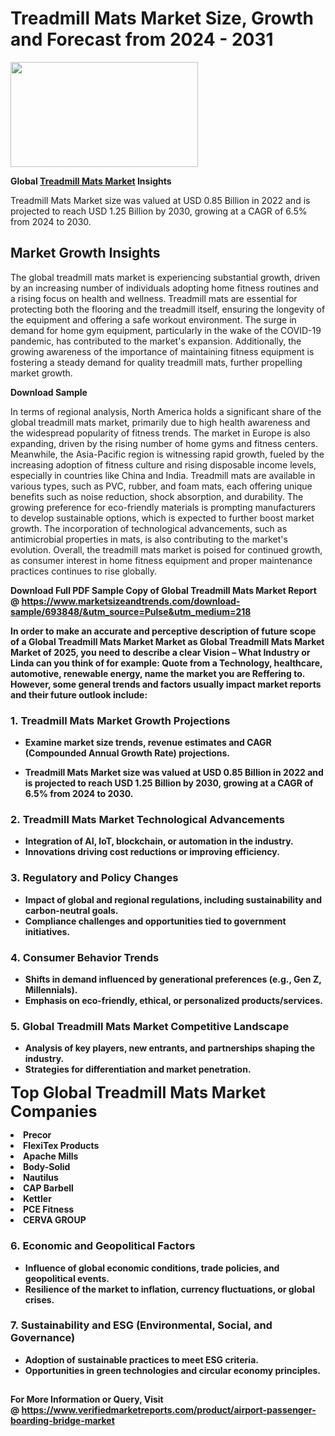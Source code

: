 <H1>Treadmill Mats Market Size, Growth and Forecast from 2024 - 2031</H1><img class="aligncenter size-medium wp-image-584254" src="https://thirdeyenews.in/wp-content/uploads/2024/09/Global-Market-Research-300x168.jpeg" alt="" width="300" height="168" /><p><strong>Global&nbsp;<a href="https://www.marketsizeandtrends.com/download-sample/693848/&amp;utm_source=Pulse&amp;utm_medium=218">Treadmill Mats Market</a> Insights</strong></p><p>Treadmill Mats Market size was valued at USD 0.85 Billion in 2022 and is projected to reach USD 1.25 Billion by 2030, growing at a CAGR of 6.5% from 2024 to 2030.</p><p><h2>Market Growth Insights</h2> <p>The global treadmill mats market is experiencing substantial growth, driven by an increasing number of individuals adopting home fitness routines and a rising focus on health and wellness. Treadmill mats are essential for protecting both the flooring and the treadmill itself, ensuring the longevity of the equipment and offering a safe workout environment. The surge in demand for home gym equipment, particularly in the wake of the COVID-19 pandemic, has contributed to the market's expansion. Additionally, the growing awareness of the importance of maintaining fitness equipment is fostering a steady demand for quality treadmill mats, further propelling market growth.</p> <p><strong>Download Sample</strong></p> <p>In terms of regional analysis, North America holds a significant share of the global treadmill mats market, primarily due to high health awareness and the widespread popularity of fitness trends. The market in Europe is also expanding, driven by the rising number of home gyms and fitness centers. Meanwhile, the Asia-Pacific region is witnessing rapid growth, fueled by the increasing adoption of fitness culture and rising disposable income levels, especially in countries like China and India. Treadmill mats are available in various types, such as PVC, rubber, and foam mats, each offering unique benefits such as noise reduction, shock absorption, and durability. The growing preference for eco-friendly materials is prompting manufacturers to develop sustainable options, which is expected to further boost market growth. The incorporation of technological advancements, such as antimicrobial properties in mats, is also contributing to the market's evolution. Overall, the treadmill mats market is poised for continued growth, as consumer interest in home fitness equipment and proper maintenance practices continues to rise globally.</p> <p><strong></p><p><span class=""><strong>Download Full PDF Sample Copy of Global Treadmill Mats Market Report</strong> @ <a href="https://www.marketsizeandtrends.com/download-sample/693848/&amp;utm_source=Pulse&amp;utm_medium=218" target="_blank">https://www.marketsizeandtrends.com/download-sample/693848/&amp;utm_source=Pulse&amp;utm_medium=218</a></span></p><p>In order to make an accurate and perceptive description of future scope of a Global&nbsp;Treadmill Mats Market Market as Global&nbsp;Treadmill Mats Market Market of 2025, you need to describe a clear Vision &ndash; What Industry or Linda can you think of for example: Quote from a Technology, healthcare, automotive, renewable energy, name the market you are Reffering to. However, some general trends and factors usually impact market reports and their future outlook include:</p><h3>1.&nbsp;<strong>Treadmill Mats Market Growth Projections</strong></h3><ul><li>Examine market size trends, revenue estimates and CAGR (Compounded Annual Growth Rate) projections.</li><li><p>Treadmill Mats Market size was valued at USD 0.85 Billion in 2022 and is projected to reach USD 1.25 Billion by 2030, growing at a CAGR of 6.5% from 2024 to 2030.</p></li></ul><h3>2.&nbsp;<strong>Treadmill Mats Market Technological Advancements</strong></h3><ul><li>Integration of AI, IoT, blockchain, or automation in the industry.</li><li>Innovations driving cost reductions or improving efficiency.</li></ul><h3>3.&nbsp;<strong>Regulatory and Policy Changes</strong></h3><ul><li>Impact of global and regional regulations, including sustainability and carbon-neutral goals.</li><li>Compliance challenges and opportunities tied to government initiatives.</li></ul><h3>4.&nbsp;<strong>Consumer Behavior Trends</strong></h3><ul><li>Shifts in demand influenced by generational preferences (e.g., Gen Z, Millennials).</li><li>Emphasis on eco-friendly, ethical, or personalized products/services.</li></ul><h3>5.&nbsp;<strong>Global Treadmill Mats Market Competitive Landscape</strong></h3><ul><li>Analysis of key players, new entrants, and partnerships shaping the industry.</li><li>Strategies for differentiation and market penetration.</li></ul><p data-pm-slice="1 1 []"><span style="color: inherit; font-family: inherit; font-size: 25px;">Top Global Treadmill Mats Market Companies</span></p><div class="" data-test-id=""><p><li>Precor</li><li> FlexiTex Products</li><li> Apache Mills</li><li> Body-Solid</li><li> Nautilus</li><li> CAP Barbell</li><li> Kettler</li><li> PCE Fitness</li><li> CERVA GROUP</li></p></div><h3>6.&nbsp;<strong>Economic and Geopolitical Factors</strong></h3><ul><li>Influence of global economic conditions, trade policies, and geopolitical events.</li><li>Resilience of the market to inflation, currency fluctuations, or global crises.</li></ul><h3>7.&nbsp;<strong>Sustainability and ESG (Environmental, Social, and Governance)</strong></h3><ul><li>Adoption of sustainable practices to meet ESG criteria.</li><li>Opportunities in green technologies and circular economy principles.</li></ul><h2><strong style="font-size: 14px;">For More Information or Query, Visit @&nbsp;</strong><a style="background-color: #ffffff; font-size: 14px;" href="https://www.marketsizeandtrends.com/report/treadmill-mats-market/" target="_blank">https://www.verifiedmarketreports.com/product/airport-passenger-boarding-bridge-market</a></h2>
